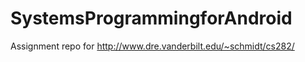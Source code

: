 SystemsProgrammingforAndroid
============================
Assignment repo for
http://www.dre.vanderbilt.edu/~schmidt/cs282/
